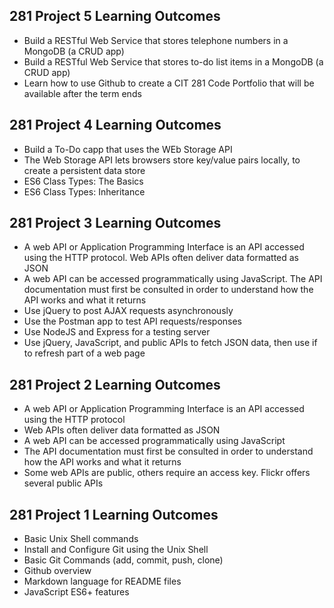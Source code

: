 ## 281 Project 5 Learning Outcomes
- Build a RESTful Web Service that stores telephone numbers in a MongoDB (a CRUD app)
- Build a RESTful Web Service that stores to-do list items in a MongoDB (a CRUD app)
- Learn how to use Github to create a CIT 281 Code Portfolio that will be available after the term ends 

## 281 Project 4 Learning Outcomes
- Build a To-Do capp that uses the WEb Storage API
- The Web Storage API lets browsers store key/value pairs locally, to create a persistent data store
- ES6 Class Types: The Basics
- ES6 Class Types: Inheritance

## 281 Project 3 Learning Outcomes
- A web API or Application Programming Interface is an API accessed using the HTTP protocol. Web APIs often deliver data formatted as JSON
- A web API can be accessed programmatically using JavaScript. The API documentation must first be consulted in order to understand how the API works and what it returns
- Use jQuery to post AJAX requests asynchronously
- Use the Postman app to test API requests/responses
- Use NodeJS and Express for a testing server
- Use jQuery, JavaScript, and public APIs to fetch JSON data, then use if to refresh part of a web page

## 281 Project 2 Learning Outcomes
- A web API or Application Programming Interface is an API accessed using the HTTP protocol
- Web APIs often deliver data formatted as JSON
- A web API can be accessed programmatically using JavaScript
- The API documentation must first be consulted in order to understand how the API works and what it returns
- Some web APIs are public, others require an access key. Flickr offers several public APIs

## 281 Project 1 Learning Outcomes
- Basic Unix Shell commands
- Install and Configure Git using the Unix Shell
- Basic Git Commands (add, commit, push, clone)
- Github overview
- Markdown language for README files
- JavaScript ES6+ features
